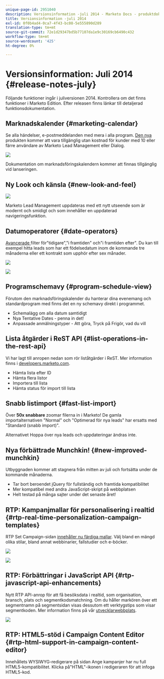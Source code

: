 ```yaml
---
unique-page-id: 2951040
description: Versionsinformation -juli 2014 - Marketo Docs - produktdokumentation
title: Versionsinformation -juli 2014
exl-id: 0f0b4ad4-0ca7-4f43-bc08-5e555890d289
translation-type: tm+mt
source-git-commit: 72e1d29347bd5b77107da1e9c30169cb6490c432
workflow-type: tm+mt
source-wordcount: '425'
ht-degree: 0%

---
```


# Versionsinformation: Juli 2014 {#release-notes-july}

Följande funktioner ingår i juliversionen 2014. Kontrollera om det finns funktioner i Marketo Edition. Efter releasen finns länkar till detaljerad funktionsdokumentation.

## Marknadskalender {#marketing-calendar}

Se alla händelser, e-postmeddelanden med mera i alla program. [Den nya ](/help/marketo/product-docs/core-marketo-concepts/marketing-calendar/understanding-the-calendar/navigating-the-marketing-calendar.md) produkten kommer att vara tillgänglig utan kostnad för kunder med 10 eller färre användare av Marketo Lead Management eller Dialog.

![](assets/image2014-9-22-14-3a22-3a27.png)

Dokumentation om marknadsföringskalendern kommer att finnas tillgänglig vid lanseringen.

## Ny Look och känsla {#new-look-and-feel}

![](assets/image2014-9-22-14-3a22-3a47.png)

Marketo Lead Management uppdateras med ett nytt utseende som är modernt och smidigt och som innehåller en uppdaterad navigeringsfunktion.

## Datumoperatorer {#date-operators}

[Avancerade ](/help/marketo/product-docs/core-marketo-concepts/smart-lists-and-static-lists/creating-a-smart-list/smart-list-filter-operators-glossary.md) filter för&quot;tidigare&quot;,&quot;i framtiden&quot; och&quot;i framtiden efter&quot;. Du kan till exempel hitta leads som har ett födelsedatum inom de kommande tre månaderna eller ett kontrakt som upphör efter sex månader.

![](assets/image2014-9-22-14-3a23-3a56.png)

![](assets/image2014-9-22-14-3a24-3a39.png)

## Programschemavy {#program-schedule-view}

Förutom den marknadsföringskalender du hanterar dina evenemang och standardprogram med finns det en ny schemavy direkt i programmet.

* Schemalägg om alla datum samtidigt
* Nya Tentative Dates - penna in det!
* Anpassade anmälningstyper - Att göra, Tryck på Frigör, vad du vill

## Lista åtgärder i ReST API {#list-operations-in-the-rest-api}

Vi har lagt till anropen nedan som rör liståtgärder i ReST. Mer information finns i [developers.marketo.com](https://developers.marketo.com/documentation/rest/).

* Hämta lista efter ID
* Hämta flera listor
* Importera till lista
* Hämta status för import till lista

## Snabb listimport {#fast-list-import}

Över **50x snabbare** zoomar filerna in i Marketo! De gamla importalternativen &quot;Normal&quot; och &quot;Optimerad för nya leads&quot; har ersatts med &quot;Standard (snabb import)&quot;.

Alternativet Hoppa över nya leads och uppdateringar ändras inte.

## Nya förbättrade Munchkin! {#new-improved-munchkin}

Utbyggnaden kommer att stagnera från mitten av juli och fortsätta under de kommande månaderna.

* Tar bort beroendet jQuery för fullständig och framtida kompatibilitet
* Mer kompatibel med andra JavaScript-skript på webbplatsen
* Helt testad på många sajter under det senaste året!

## RTP: Kampanjmallar för personalisering i realtid {#rtp-real-time-personalization-campaign-templates}

RTP Set Campaign-sidan [innehåller nu färdiga mallar](/help/marketo/product-docs/web-personalization/using-templates/using-templates-to-create-web-campaigns.md). Välj bland en mängd olika stilar, bland annat webbinarier, fallstudier och e-böcker.

![](assets/image2014-9-22-14-3a25-3a13.png)

![](assets/image2014-9-22-14-3a25-3a47.png)

## RTP: Förbättringar i JavaScript API {#rtp-javascript-api-enhancements}

Nytt RTP API-anrop för att få besöksdata i realtid, som organisation, bransch, plats och segmentkodsmatchning. Om du håller markören över ett segmentnamn på segmentsidan visas dessutom ett verktygstips som visar segmentkoden. Mer information finns på vår [utvecklarwebbplats](https://developers.marketo.com/documentation/websites/rtp-js-api/).

![](assets/image2014-9-22-14-3a26-3a11.png)

## RTP: HTML5-stöd i Campaign Content Editor {#rtp-html-support-in-campaign-content-editor}

Innehållets WYSIWYG-redigerare på sidan Ange kampanjer har nu full HTML5-kompatibilitet. Klicka på&quot;HTML&quot;-ikonen i redigeraren för att infoga HTML5-kod.
